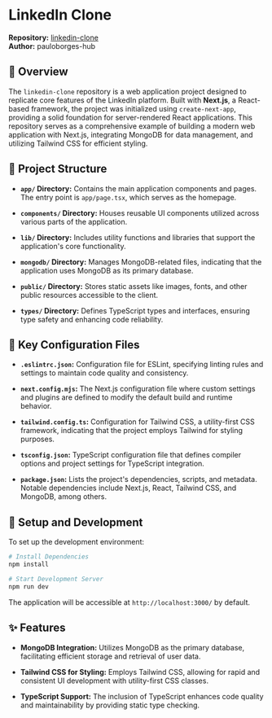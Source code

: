 
# LinkedIn Clone

**Repository:** [linkedin-clone](https://github.com/pauloborges-hub/linkedin-clone)  
**Author:** pauloborges-hub

## 📄 Overview

The `linkedin-clone` repository is a web application project designed to replicate core features of the LinkedIn platform. 
Built with **Next.js**, a React-based framework, the project was initialized using `create-next-app`, providing a solid foundation for server-rendered React applications.
This repository serves as a comprehensive example of building a modern web application with Next.js, integrating MongoDB for data management, and utilizing Tailwind CSS for efficient styling.

## 📂 Project Structure

- **`app/` Directory:** Contains the main application components and pages. The entry point is `app/page.tsx`, which serves as the homepage.

- **`components/` Directory:** Houses reusable UI components utilized across various parts of the application.

- **`lib/` Directory:** Includes utility functions and libraries that support the application's core functionality.

- **`mongodb/` Directory:** Manages MongoDB-related files, indicating that the application uses MongoDB as its primary database.

- **`public/` Directory:** Stores static assets like images, fonts, and other public resources accessible to the client.

- **`types/` Directory:** Defines TypeScript types and interfaces, ensuring type safety and enhancing code reliability.

## 🔧 Key Configuration Files

- **`.eslintrc.json`:** Configuration file for ESLint, specifying linting rules and settings to maintain code quality and consistency.

- **`next.config.mjs`:** The Next.js configuration file where custom settings and plugins are defined to modify the default build and runtime behavior.

- **`tailwind.config.ts`:** Configuration for Tailwind CSS, a utility-first CSS framework, indicating that the project employs Tailwind for styling purposes.

- **`tsconfig.json`:** TypeScript configuration file that defines compiler options and project settings for TypeScript integration.

- **`package.json`:** Lists the project's dependencies, scripts, and metadata. Notable dependencies include Next.js, React, Tailwind CSS, and MongoDB, among others.

## 🚀 Setup and Development

To set up the development environment:

```bash
# Install Dependencies
npm install

# Start Development Server
npm run dev
```

The application will be accessible at `http://localhost:3000/` by default.

## ✨ Features

- **MongoDB Integration:** Utilizes MongoDB as the primary database, facilitating efficient storage and retrieval of user data.

- **Tailwind CSS for Styling:** Employs Tailwind CSS, allowing for rapid and consistent UI development with utility-first CSS classes.

- **TypeScript Support:** The inclusion of TypeScript enhances code quality and maintainability by providing static type checking.
